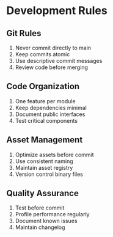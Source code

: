 # Development Rules

## Git Rules
1. Never commit directly to main
2. Keep commits atomic
3. Use descriptive commit messages
4. Review code before merging

## Code Organization
1. One feature per module
2. Keep dependencies minimal
3. Document public interfaces
4. Test critical components

## Asset Management
1. Optimize assets before commit
2. Use consistent naming
3. Maintain asset registry
4. Version control binary files

## Quality Assurance
1. Test before commit
2. Profile performance regularly
3. Document known issues
4. Maintain changelog